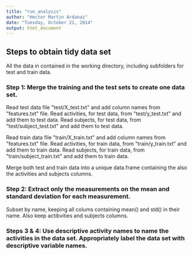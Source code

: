 ```yaml
---
title: "run_analysis"
author: "Hector Martin Ardanaz"
date: "Tuesday, October 21, 2014"
output: html_document
---
```


## Steps to obtain tidy data set
All the data in contained in the working directory, including subfolders for test and train data.

### Step 1: Merge the training and the test sets to create one data set.
Read test data file "test/X_test.txt" and add column names from "features.txt" file.
Read activities, for test data, from "test/y_test.txt" and add them to test data.
Read subjects, for test data, from "test/subject_test.txt" and add them to test data.

Read train data file "train/X_train.txt" and add column names from "features.txt" file.
Read activities, for train data, from "train/y_train.txt" and add them to train data.
Read subjects, for train data, from "train/subject_train.txt" and add them to train data.

Merge both test and train data into a unique data.frame containing the also the activities and subjects columns.

### Step 2: Extract only the measurements on the mean and standard deviation for each measurement.
Subset by name, keeping all colums containing mean() and std() in their name. Also keep actibvities and subjects columns.

### Steps 3 & 4: Use descriptive activity names to name the activities in the data set. Appropriately label the data set with descriptive variable names.


